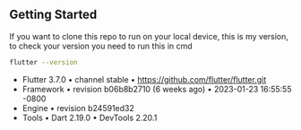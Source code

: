 ## Getting Started
If you want to clone this repo to run on your local device, this is my version, to check your version you need to run this in cmd
```sh
flutter --version
```

- Flutter 3.7.0 • channel stable • https://github.com/flutter/flutter.git
- Framework • revision b06b8b2710 (6 weeks ago) • 2023-01-23 16:55:55 -0800
- Engine • revision b24591ed32
- Tools • Dart 2.19.0 • DevTools 2.20.1
